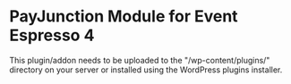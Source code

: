 PayJunction Module for Event Espresso 4
=========

This plugin/addon needs to be uploaded to the "/wp-content/plugins/" directory on your server or installed using the WordPress plugins installer.


